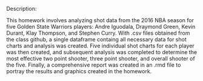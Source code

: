 Description:

This homework involves analyzing shot data from the 2016 NBA season for
five Golden State Warriors players: Andre Iguodala, Draymond Green,
Kevin Durant, Klay Thompson, and Stephen Curry. With .csv files obtained
from the class github, a single dataframe containg all necessary data
for shot charts and analysis was created. Five individual shot charts
for each player was then created, and subsequent analysis was completed
to determine the most effective two point shooter, three point shooter,
and overall shooter of the five. Finally, a comprehensive report was
created in an .rmd file to portray the results and graphics created in
the homework.
